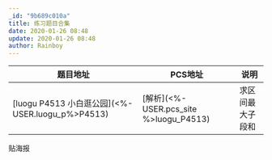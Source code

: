 ```yaml
---
_id: "9b689c010a"
title: 练习题目合集
date: 2020-01-26 08:48
update: 2020-01-26 08:48
author: Rainboy
---
```



| 题目地址                                          | PCS地址 | 说明             |
|---------------------------------------------------|---------|------------------|
| [luogu P4513 小白逛公园](<%- USER.luogu_p%>P4513) |[解析](<%- USER.pcs_site %>luogu_P4513)         | 求区间最大子段和 |


贴海报

